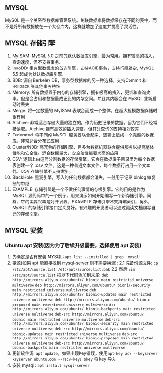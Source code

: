 ## MYSQL
MySQL 是一个关系型数据库管理系统。关联数据库将数据保存在不同的表中，而不是将所有数据放在一个大仓库内，这样就增加了速度并提高了灵活性。

## MYSQL 存储引擎
1. MyISAM: MySQL 5.0 之前的默认数据库引擎，最为常用。拥有较高的插入，查询速度，但不支持事务.
2. InnoDB: 事务型数据库的首选引擎，支持ACID事务，支持行级锁定, MySQL 5.5 起成为默认数据库引擎.
3. BDB: 源自 Berkeley DB，事务型数据库的另一种选择，支持Commit 和 Rollback 等其他事务特性
4. Memory: 所有数据置于内存的存储引擎，拥有极高的插入，更新和查询效率。但是会占用和数据量成正比的内存空间。并且其内容会在 MySQL 重新启动时丢失
5. Merge: 将一定数量的 MyISAM 表联合而成一个整体，在超大规模数据存储时很有用
6. Archive: 非常适合存储大量的独立的，作为历史记录的数据。因为它们不经常被读取。Archive 拥有高效的插入速度，但其对查询的支持相对较差
7. Federated: 将不同的 MySQL 服务器联合起来，逻辑上组成一个完整的数据库。非常适合分布式应用
8. Cluster/NDB: 高冗余的存储引擎，用多台数据机器联合提供服务以提高整体性能和安全性。适合数据量大，安全和性能要求高的应用
9. CSV: 逻辑上由逗号分割数据的存储引擎。它会在数据库子目录里为每个数据表创建一个 .csv 文件。这是一种普通文本文件，每个数据行占用一个文本行。CSV 存储引擎不支持索引。
10. BlackHole: 黑洞引擎，写入的任何数据都会消失，一般用于记录 binlog 做复制的中继
11. EXAMPLE: 存储引擎是一个不做任何事情的存根引擎。它的目的是作为 MySQL 源代码中的一个例子，用来演示如何开始编写一个新存储引擎。同样，它的主要兴趣是对开发者。EXAMPLE 存储引擎不支持编索引。另外，MySQL 的存储引擎接口定义良好。有兴趣的开发者可以通过阅读文档编写自己的存储引擎。

## MYSQL 安装
### Ubuntu apt 安装(因为为了后续升级需要，选择使用 apt 安装)
1. 先确定是否有安装 MYSQL: `apt list --installed | grep 'mysql'`
2. 换源(如果 apt 能直接找到 mysql-server 则不需要换源): 
2.1 先备份源文件: `cp /etc/apt/source.list /etc/apt/source.list.bak`
2.2 然后 `vim /etc/apt/source.list` 把以下代码添加到末尾:
`deb http://mirrors.aliyun.com/ubuntu/ bionic main restricted universe multiverse`
`deb http://mirrors.aliyun.com/ubuntu/ bionic-security main restricted universe multiverse`
`deb http://mirrors.aliyun.com/ubuntu/ bionic-updates main restricted universe multiverse`
`deb http://mirrors.aliyun.com/ubuntu/ bionic-proposed main restricted universe multiverse`
`deb http://mirrors.aliyun.com/ubuntu/ bionic-backports main restricted universe multiverse`
`deb-src http://mirrors.aliyun.com/ubuntu/ bionic main restricted universe multiverse`
`deb-src http://mirrors.aliyun.com/ubuntu/ bionic-security main restricted universe multiverse`
`deb-src http://mirrors.aliyun.com/ubuntu/ bionic-updates main restricted universe multiverse`
`deb-src http://mirrors.aliyun.com/ubuntu/ bionic-proposed main restricted universe multiverse`
`deb-src http://mirrors.aliyun.com/ubuntu/ bionic-backports main restricted universe multiverse`
3. 更新软件源: `apt update`，如果出现Key错误，使用`apt-key adv --keyserver keyserver.ubuntu.com --recv-keys $key` 将 key 导入
4. 安装 mysql : `apt install mysql-server`